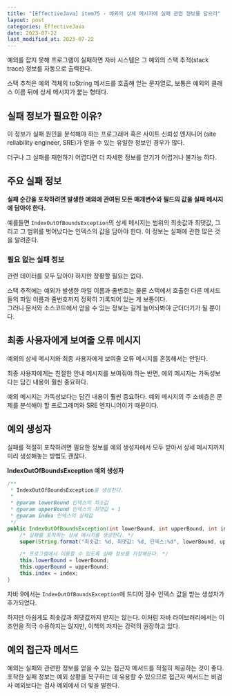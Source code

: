 ```yaml
---
title: "[EffectiveJava] item75 - 예외의 상세 메시지에 실패 관련 정보를 담으라"
layout: post
categories: EffectiveJava
date: 2023-07-22
last_modified_at: 2023-07-22
---
```


예외를 잡지 못해 프로그램이 실패하면 자바 시스템은 그 예외의 스택 추적(stack trace) 정보를 자동으로 출력한다.

스택 추척은 예외 객체의 toString 메서드를 호출해 얻는 문자열로, 보통은 예외의 클래스 이름 뒤에 상세 메시지가 붙는 형태다.


## 실패 정보가 필요한 이유?

이 정보가 실패 원인을 분석해야 하는 프로그래머 혹은 사이트 신뢰성 엔지니어 (site reliability engineer, SRE)가 얻을 수 있는 유일한 정보인 경우가 많다.

더구나 그 실패를 재현하기 어렵다면 더 자세한 정보를 얻기가 어렵거나 불가능 하다.


## 주요 실패 정보

**실패 순간을 포착하려면 발생한 예외에 관여된 모든 매개변수와 필드의 값을 실패 메시지에 담아야 한다.**

예를들면 `IndexOutOfBoundsException`의 상세 메시지는 범위의 최솟값과 최댓값, 그리고 그 범위를 벗어났다는 인덱스의 값을 담아야 한다. 이 정보는 실패에 관한 많은 것을 알려준다.

### 필요 없는 실패 정보

관련 데이터를 모두 담아야 하지만 장황할 필요는 없다.

스택 추적에는 예외가 발생한 파일 이름과 줄번호는 물론 스택에서 호출한 다른 메서드들의 파일 이름과 줄번호까지 정확히 기록되어 있는 게 보통이다.<br>
그러니 문서와 소스코드에서 얻을 수 있는 정보는 길게 늘어놔봐야 군더더기가 될 뿐이다.


## 최종 사용자에게 보여줄 오류 메시지

예외의 상세 메시지와 최종 사용자에게 보여줄 오류 메시지를 혼동해서는 안된다.

최종 사용자에게는 친절한 안내 메시지를 보여줘야 하는 반면, 에외 메시지는 가독성보다는 담긴 내용이 훨씬 중요하다.

예외 메시지는 가독성보다는 담긴 내용이 훨씬 중요하다. 예외 메시지의 주 소비층은 문제를 분석해야 할 프로그래머와 SRE 엔지니어이기 때문이다.


## 예외 생성자

실패를 적절히 포착하려면 필요한 정보를 예외 생성자에서 모두 받아서 상세 메시지까지 미리 생성해놓는 방법도 괜찮다.

**IndexOutOfBoundsException 예외 생성자**
```java
/**
 * IndexOutOfBoundsException을 생성한다.
 *
 * @param lowerBound 인덱스의 최소값
 * @param upperBound 인덱스의 최댓값 + 1
 * @param index 인덱스의 실제값
 */
public IndexOutOfBoundsException(int lowerBound, int upperBound, int index) {
    /* 실패를 포착하는 상세 메시지를 생성한다. */
    super(String.format("최솟값: %d, 최댓값: %d, 인덱스:%d", lowerBound, upperBound, index));

    /* 프로그램에서 이용할 수 있도록 실패 정보를 저장해둔다. */
    this.lowerBound = lowerBound;
    this.upperBound = upperBound;
    this.index = index;
}
```

자바 9에서는 `IndexOutOfBoundsException`에 드디어 정수 인덱스 값을 받는 생성자가 추가되었다.

하지만 아쉽게도 최솟값과 최댓값까지 받지는 않는다. 이처럼 자바 라이브러리에서는 이조언을 적극 수용하지는 않지만, 이책의 저자는 강력히 권장하고 있다.


## 예외 접근자 메서드

예외는 실패와 관련한 정보를 얻을 수 있는 접근자 메서드를 적절히 제공하는 것이 좋다.<br>
포착한 실패 정보는 예외 상황을 복구하는 데 유용할 수 있으므로 접근자 메서드는 비검사 예외보다는 검사 예외에서 더 빛을 발한다.


